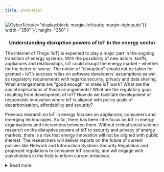 ```yaml
---
title: Innovation
---
```


![Cyber1](assets/img/cyber1.gif){:style="display:block; margin-left:auto; margin-right:auto"}{: width="350" }{: height="350" }


<h3> <p style="text-align: center;"> Understanding disruptive powers of IoT in the energy sector </p> </h3> 

The Internet of Thngs (IoT) is expected to play a major part in the ongoing transition of energy systems. With the possibility of new actors, tariffs, appliances and relationships, IoT could disrupt the energy market – whether for the better or worse. The notion of “disruption” should not be taken for granted – IoT’s success relies on software developers’ assumptions as well as regulatory requirements with regards security, privacy and data sharing. What arrangements are “good enough” to make IoT work? What are the social implications of these arrangements? What are the regulatory gaps resulting from development of IoT? How do we facilitate development of responsible innovation where IoT is aligned with policy goals of decarbonisation, affordability and security?

Previous research on IoT in energy focuses on appliances, consumers and emerging technologies. So far, there has been little focus on IoT in energy organisations and interactions between them. Without critical social science research on the disruptive powers of IoT to security and privacy of energy markets, there is a risk that energy innovation will not be aligned with public interest. The researchers will deliver reports on the future of current policies like Network and Information Systems Security Regulation and proposed regulations to consumer IoT security, and will engage with stakeholders in the field to inform current initiatives.

<details>
  <summary>Read more</summary>
  <p>
  <p><strong>Main findings:</strong></p>

<ul>
  <li>In <a href="https://doi.org/10.1016/j.erss.2023.103327">"Who will keep the lights on? Expertise and inclusion in cyber security visions of future energy systems"</a>, we explored how experts envision the future(s) of cyber security governance in the energy sector. The three imaginaries identified present cyber security issues as a matter of design, as a support function, and as public trust. We argue that while each vision prioritises a different set of actions, none of them adequately considers the interplay between inclusivity and expertise. By exploring what each of these potential futures enables, hinders, or assumes, as well as how they compete or complement each other, we derive a number of recommendations to ensure cyber security expertise becomes more inclusive, democratic and participatory.</li>
</ul>

<!-- Insert image here -->
<p><img src="assets/gallery/Imaginary1.png" alt="Image description" style="display:block; margin-left:auto; margin-right:auto" width="400" height="auto" /></p>

<ul>
  <li>In <a href="https://doi.org/10.1002/geo2.156">"Electric feels: The role of visual methods in energy futuring"</a></li>
</ul>

<!-- Insert images and x-links here -->
<p><img src="assets/gallery/EF1.jpeg" alt="Image description" style="display:block; margin-left:auto; margin-right:auto" width="400" height="auto" /></p>

<p><strong>Policy Recommendations:</strong></p>

<ul>
  <li><strong>Recommendation 1:</strong> The upcoming cyber security regulatory initiatives (Energy Smart Appliances, consumer IoT, NIS2) should signpost to the existing electrical safety guidelines to avoid the conflicts between these two requirements.</li>

  <li><strong>Recommendation 2:</strong> Policymakers ought to revise the applicability of electrical safety regulations in the light of energy digitalisation and the advent of new requirements like security or privacy.</li>

  <li><strong>Recommendation 3:</strong> Open data initiatives in the energy sector should challenge the current culture of secrecy in critical infrastructure by mandating a role parallel to data protection officers in GDPR.</li>

  <li><strong>Recommendation 4:</strong> Cyber security expertise in the energy sector ought to be recognised under the government ‘green jobs’ targets.</li>

  <li><strong>Recommendation 5:</strong> Programs engaging the public with smart energy (e.g., Smart Energy GB) should address digital literacy and digital inclusion with tailored guidelines for prospective consumers.</li>

  <li><strong>Recommendation 6:</strong> Smart energy standardisation bodies (e.g., British Standards Institute - BSI) ought to collaborate with social scientists to resolve the tension between the need to create a benchmarked security standard in the industry and the requirement to make smart technologies tailored to underserved populations.</li>

  <li><strong>Recommendation 7:</strong> Smart energy policymakers and designers of smart appliances should widen their stakeholder circle during consultations and co-design activities. Consultations should involve citizens and be concerned with user experience.</li>

  <li><strong>Recommendation 8:</strong> We recommend closer collaborations between the energy policymakers and civic rights groups. The Department for Energy Security and Net Zero ought to proactively create consultation opportunities for stakeholders advocating inclusion. Likewise, civic rights groups ought to build their technology capabilities to challenge unfair developments.</li>
</ul>

<p><strong>Project team:</strong> Prof Awais Rashid (PI), Dr Ola Michalec (Researcher Co-I), Dr Ben Shreeve (Researcher), Joe Bourne (Creative Engagement)</p>

<p><strong>Outputs:</strong></p>

<ul>
  <li><strong>Journal article:</strong> "Electric feels: The role of visual methods in energy futuring". 2024. In: Geo: Geography and Environment. By: Michalec, O., Bourne, J., Collver, J., Hart, M. F., Nasr, A., & Ormian, L. <a href="https://doi.org/10.1002/geo2.156">Full text</a></li>

  <li><strong>Journal article:</strong> "Who will keep the lights on? Expertise and inclusion in cyber security visions of future energy systems". 2023. By Michalec, O., Shreeve, B., and Rashid, A. In: Energy Research and Social Science. <a href="https://doi.org/10.1016/j.erss.2023.103327">Full text</a></li>

  <li><strong>Briefing:</strong> "How to talk about security of emerging technologies?" 2022. By Michalec, O. <a href="https://petras-iot.org/wp-content/uploads/2022/03/How-to-talk-about-cybersecurity-of-emerging-technologies.pdf">Full text</a></li>
</ul>




  </p>
</details>
